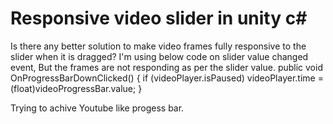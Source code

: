 
# Responsive video slider in unity c#

Is there any better solution to make video frames fully responsive to the slider when it is dragged?
I'm using below code on slider value changed event, But the frames are not responding as per the slider value.
     public void OnProgressBarDownClicked()
    {
        if (videoPlayer.isPaused)
        videoPlayer.time = (float)videoProgressBar.value;
    }

Trying to achive Youtube like progess bar.

        